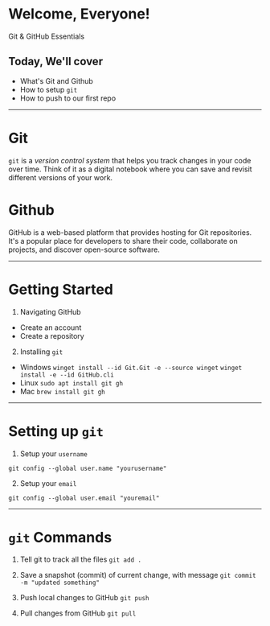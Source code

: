 # Welcome, Everyone!
Git & GitHub Essentials

## Today, We'll cover
- What's Git and Github
- How to setup `git`
- How to push to our first repo

---

# Git
`git` is a *version control system* that helps you track changes in your code over time. Think of it as a digital notebook where you can save and revisit different versions of your work.

# Github
GitHub is a web-based platform that provides hosting for Git repositories. It's a popular place for developers to share their code, collaborate on projects, and discover open-source software.

---

# Getting Started
1. Navigating GitHub
- Create an account
- Create a repository

2. Installing `git`
- Windows
    `winget install --id Git.Git -e --source winget`
    `winget install -e --id GitHub.cli`
- Linux
    `sudo apt install git gh`
- Mac
    `brew install git gh`

---

# Setting up `git`
1. Setup your `username`

`git config --global user.name "yourusername"`

2. Setup your `email`

`git config --global user.email "youremail"`

---

# `git` Commands

1. Tell git to track all the files
`git add .`

2. Save a snapshot (commit) of current change, with message
`git commit -m "updated something"`

3. Push local changes to GitHub
`git push`

4. Pull changes from GitHub
`git pull`

